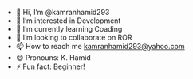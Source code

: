 - 👋 Hi, I’m @kamranhamid293
- 👀 I’m interested in Development
- 🌱 I’m currently learning Coading
- 💞️ I’m looking to collaborate on ROR
- 📫 How to reach me kamranhamid293@yahoo.com
- 😄 Pronouns: K. Hamid
- ⚡ Fun fact: Beginner!

<!---
kamranhamid293/kamranhamid293 is a ✨ special ✨ repository because its `README.md` (this file) appears on your GitHub profile.
You can click the Preview link to take a look at your changes.
--->
